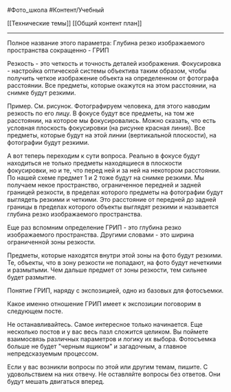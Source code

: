 #Фото_школа #Контент/Учебный 

[[Технические темы]]
[[Общий контент план]]

___________
Полное название этого параметра:
Глубина резко изображаемого пространства сокращенно - ГРИП

Резкость - это четкость и точность деталей изображения.
Фокусировка - настройка оптической системы объектива таким образом, чтобы получить четкое изображение объекта на определенном от фотографа расстоянии. Все предметы, которые окажутся на этом расстоянии, на снимке будут резкими.

Пример. См. рисунок.
Фотографируем человека, для этого наводим резкость по его лицу. В фокусе будут все предметы, на том же расстоянии, на которое мы фокусировались.
Можно сказать, что есть условная плоскость фокусировки (на рисунке красная линия). Все предметы, которые будут на этой линии (вертикальной плоскости), на фотографии будут резкими.

А вот теперь переходим к сути вопроса. 
Реально в фокусе будут находиться не только предметы находящиеся в плоскости фокусировки, но и те, что перед ней и за ней на некотором расстоянии. 
По нашей схеме предмет 1 и 2 тоже будут на снимке резкими.
Мы получаем некое пространство, ограниченное передней и задней границей резкости, в пределах которого предметы на фотографии будут выглядеть резкими и четкими.
Это расстояние от передней до задней границы в пределах которого объекты выглядят резкими и называется глубина резко изображаемого пространства.

Еще раз вспомним определение ГРИП - это глубина резко изображаемого пространства.
Другими словами - это ширина ограниченной зоны резкости. 

Предметы, которые находятся внутри этой зоны на фото будут резкими. Те, объекты, что в зону резкости не попадают, на фото будут нечеткими и размытыми. Чем дальше предмет от зоны резкости, тем сильнее будет размытие.

Понятие ГРИП, наряду с экспозицией, одно из базовых для фотосъемки. 

Какое именно отношение ГРИП имеет к экспозиции поговорим в следующем посте.

Не останавливайтесь. Самое интересное только начинается. Еще несколько постов и у вас весь пазл сложится целиком. Вы поймете взаимосвязь различных параметров и логику их выбора. Фотосъемка больше не будет "черным ящиком" и загадочным, а главное непредсказуемым процессом.

Если у вас возникли вопросы по этой или другим темам, пишите. С удовольствием на них отвечу.
Не оставляйте вопросы без ответов. Они будут мешать двигаться вперед.

